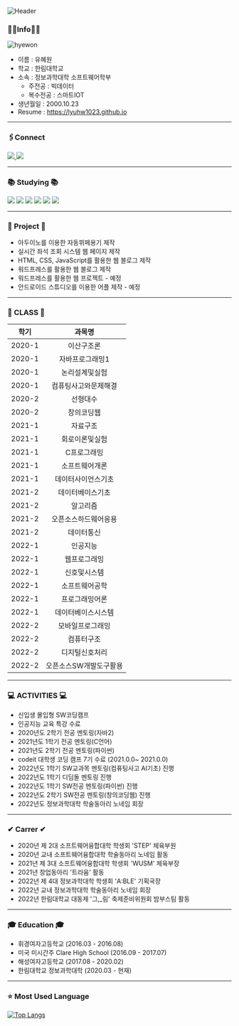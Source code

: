

![Header](https://capsule-render.vercel.app/api?type=waving&color=auto&height=250&section=header&text=Hyewon's%20Github&fontSize=90)

### 👩‍💻Info👩‍💻

![hyewon](https://user-images.githubusercontent.com/52669844/199396843-e25e1f28-f9a9-4654-be6b-696f38ec34a8.png)

- 이름 : 유혜원
- 학교 : 한림대학교 
- 소속 : 정보과학대학 소프트웨어학부  
     + 주전공 : 빅데이터
     + 복수전공 : 스마트IOT
- 생년월일 : 2000.10.23
- Resume : https://lyuhw1023.github.io
***
### 🖇Connect

<a href="https://instagram.com/lyuhw0_0" >
    <img src="http://img.shields.io/badge/-Instagram-E4405F?style=flat&logo=Instagram&logoColor=white&link=https://instagram.com/lyuhw0_0/"/>
</a>
<a>
    <img src="http://img.shields.io/badge/-lyuhw11023@gmail.com-EA4335?style=flat&logo=gmail&logoColor=white"/>
</a>


***  
### 📚 Studying 📚
<img src="https://img.shields.io/badge/HTML-E34F26?style=flat-square&logo=html5&logoColor=white"/> <img src="https://img.shields.io/badge/JS-F7DF1E?style=flat-square&logo=javascript&logoColor=white"/> <img src="https://img.shields.io/badge/CSS-1572B6?style=flat-square&logo=css3&logoColor=white"/> <img src="https://img.shields.io/badge/Android-3DDC84?style=flat-square&logo=android&logoColor=white"/> <img src="https://img.shields.io/badge/Kotlin-7F52FF?style=flat-square&logo=kotlin&logoColor=white"/> <img src="https://img.shields.io/badge/Python-3776AB?style=flat-square&logo=python&logoColor=white"/> 


***

### 📂 Project 📂
- 아두이노를 이용한 자동뷔페용기 제작
- 실시간 좌석 조회 시스템 웹 페이지 제작
- HTML, CSS, JavaScript를 활용한 웹 블로그 제작
- 워드프레스를 활용한 웹 블로그 제작
- 워드프레스를 활용한 웹 프로젝트 - 예정
- 안드로이드 스튜디오를 이용한 어플 제작 - 예정

*** 

### 📖 CLASS 📖 
|학기|과목명|
|:---:|:---:|
|2020-1|이산구조론|
|2020-1|자바프로그래밍1|
|2020-1|논리설계및실험|
|2020-1|컴퓨팅사고와문제해결|
|2020-2|선형대수|
|2020-2|창의코딩웹|
|2021-1|자료구조|
|2021-1|회로이론및실험|
|2021-1|C프로그래밍|
|2021-1|소프트웨어개론|
|2021-1|데이터사이언스기초|
|2021-2|데이터베이스기초|
|2021-2|알고리즘|
|2021-2|오픈소스하드웨어응용|
|2021-2|데이터통신|
|2022-1|인공지능|
|2022-1|웹프로그래밍|
|2022-1|신호및시스템|
|2022-1|소프트웨어공학|
|2022-1|프로그래밍어론|
|2022-1|데이터베이스시스템|
|2022-2|모바일프로그래밍|
|2022-2|컴퓨터구조|
|2022-2|디지털신호처리|
|2022-2|오픈소스SW개발도구활용|

***
### 💻 ACTIVITIES 💻
- 신입생 몰입형 SW코딩캠프
- 인공지능 교육 특강 수료
- 2020년도 2학기 전공 멘토링(자바2)
- 2021년도 1학기 전공 멘토링(C언어)
- 2021년도 2학기 전공 멘토링(파이썬)
- codeit 대학생 코딩 캠프 7기 수료 (2021.0.0~ 2021.0.0)
- 2022년도 1학기 SW교과목 멘토링(컴퓨팅사고 AI기초) 진행
- 2022년도 1학기 디딤돌 멘토링 진행
- 2022년도 1학기 SW전공 멘토링(파이썬) 진행
- 2022년도 2학기 SW전공 멘토링(창의코딩웹) 진행
- 2022년도 정보과학대학 학술동아리 노네임 회장

***

### ✔ Carrer ✔
- 2020년 제 2대 소프트웨어융합대학 학생회 'STEP' 체육부원
- 2020년 교내 소프트웨어융합대학 학술동아리 노네임 활동
- 2021년 제 3대 소프트웨어융합대학 학생회 'WUSM' 체육부장
- 2021년 창업동아리 '트라움' 활동
- 2022년 제 4대 정보과학대학 학생회 'A:BLE' 기획국장
- 2022년 교내 정보과학대학 학술동아리 노네임 회장
- 2022년 한림대학교 대동제 '그,_림'  축제준비위원회 밤부스팀 활동
 
***

### 🎓 Education 🎓
- 휘경여자고등학교 (2016.03 - 2016.08)
- 미국 미시간주 Clare High School (2016.09 - 2017.07)
- 해성여자고등학교 (2017.08 - 2020.02)
- 한림대학교 정보과학대학 (2020.03 - 현재)
***
### ⭐ Most Used Language

[![Top Langs](https://github-readme-stats.vercel.app/api/top-langs/?username=lyuhw1023&layout=compact)](https://github.com/lyuhw1023/github-readme-stats)

